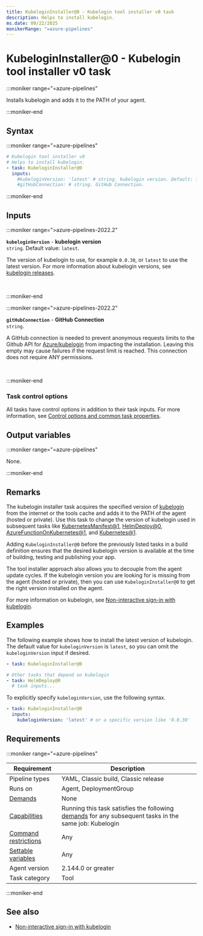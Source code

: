 ```yaml
---
title: KubeloginInstaller@0 - Kubelogin tool installer v0 task
description: Helps to install kubelogin.
ms.date: 09/22/2025
monikerRange: "=azure-pipelines"
---
```


# KubeloginInstaller@0 - Kubelogin tool installer v0 task

<!-- :::description::: -->
:::moniker range="=azure-pipelines"

<!-- :::editable-content name="description"::: -->
Installs kubelogin and adds it to the PATH of your agent.
<!-- :::editable-content-end::: -->

:::moniker-end
<!-- :::description-end::: -->

<!-- :::syntax::: -->
## Syntax

:::moniker range="=azure-pipelines"

```yaml
# Kubelogin tool installer v0
# Helps to install kubelogin.
- task: KubeloginInstaller@0
  inputs:
    #kubeloginVersion: 'latest' # string. kubelogin version. Default: latest.
    #gitHubConnection: # string. GitHub Connection.
```

:::moniker-end
<!-- :::syntax-end::: -->

<!-- :::inputs::: -->
## Inputs

<!-- :::item name="kubeloginVersion"::: -->
:::moniker range=">azure-pipelines-2022.2"

**`kubeloginVersion`** - **kubelogin version**<br>
`string`. Default value: `latest`.<br>
<!-- :::editable-content name="helpMarkDown"::: -->
The version of kubelogin to use, for example `0.0.30`, or `latest` to use the latest version. For more information about kubelogin versions, see [kubelogin releases](https://github.com/Azure/kubelogin/releases).
<!-- :::editable-content-end::: -->
<br>

:::moniker-end
<!-- :::item-end::: -->
<!-- :::item name="gitHubConnection"::: -->
:::moniker range=">azure-pipelines-2022.2"

**`gitHubConnection`** - **GitHub Connection**<br>
`string`.<br>
<!-- :::editable-content name="helpMarkDown"::: -->
A GitHub connection is needed to prevent anonymous requests limits to the Github API for [Azure/kubelogin](https://github.com/azure/kubelogin) from impacting the installation. Leaving this empty may cause failures if the request limit is reached. This connection does not require ANY permissions.
<!-- :::editable-content-end::: -->
<br>

:::moniker-end
<!-- :::item-end::: -->

### Task control options

All tasks have control options in addition to their task inputs. For more information, see [Control options and common task properties](/azure/devops/pipelines/yaml-schema/steps-task#common-task-properties).
<!-- :::inputs-end::: -->

<!-- :::outputVariables::: -->
## Output variables

:::moniker range="=azure-pipelines"

None.

:::moniker-end
<!-- :::outputVariables-end::: -->

<!-- :::remarks::: -->
<!-- :::editable-content name="remarks"::: -->
## Remarks

The kubelogin installer task acquires the specified version of [kubelogin](https://azure.github.io/kubelogin/index.html) from the internet or the tools cache and adds it to the PATH of the agent (hosted or private). Use this task to change the version of kubelogin used in subsequent tasks like [KubernetesManifest@1](./kubernetes-manifest-v1.md), [HelmDeploy@0](./helm-deploy-v0.md), [AzureFunctionOnKubernetes@1](./azure-function-on-kubernetes-v1.md), and [Kubernetes@1](./kubernetes-v1.md).

Adding `KubeloginInstaller@0` before the previously listed tasks in a build definition ensures that the desired kubelogin version is available at the time of building, testing and publishing your app.

The tool installer approach also allows you to decouple from the agent update cycles. If the kubelogin version you are looking for is missing from the agent (hosted or private), then you can use `KubeloginInstaller@0` to get the right version installed on the agent.

For more information on kubelogin, see [Non-interactive sign-in with kubelogin](/azure/aks/managed-azure-ad#non-interactive-sign-in-with-kubelogin).
<!-- :::editable-content-end::: -->
<!-- :::remarks-end::: -->

<!-- :::examples::: -->
<!-- :::editable-content name="examples"::: -->
## Examples

The following example shows how to install the latest version of kubelogin. The default value for `kubeloginVersion` is `latest`, so you can omit the `kubeloginVersion` input if desired.

```yml
- task: KubeloginInstaller@0

# Other tasks that depend on kubelogin
- task: HelmDeploy@0
  # task inputs...
```

To explicitly specify `kubeloginVersion`, use the following syntax.

```yml
- task: KubeloginInstaller@0
  inputs:
    kubeloginVersion: 'latest' # or a specific version like '0.0.30'
```
<!-- :::editable-content-end::: -->
<!-- :::examples-end::: -->

<!-- :::properties::: -->
## Requirements

:::moniker range="=azure-pipelines"

| Requirement | Description |
|-------------|-------------|
| Pipeline types | YAML, Classic build, Classic release |
| Runs on | Agent, DeploymentGroup |
| [Demands](/azure/devops/pipelines/process/demands) | None |
| [Capabilities](/azure/devops/pipelines/agents/agents#capabilities) | Running this task satisfies the following [demands](/azure/devops/pipelines/process/demands) for any subsequent tasks in the same job: Kubelogin |
| [Command restrictions](/azure/devops/pipelines/security/templates#agent-logging-command-restrictions) | Any |
| [Settable variables](/azure/devops/pipelines/security/templates#agent-logging-command-restrictions) | Any |
| Agent version |  2.144.0 or greater |
| Task category | Tool |

:::moniker-end
<!-- :::properties-end::: -->

<!-- :::see-also::: -->
<!-- :::editable-content name="seeAlso"::: -->
## See also

- [Non-interactive sign-in with kubelogin](/azure/aks/managed-azure-ad#non-interactive-sign-in-with-kubelogin)
<!-- :::editable-content-end::: -->
<!-- :::see-also-end::: -->